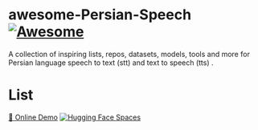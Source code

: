 # awesome-Persian-Speech [![Awesome](https://cdn.statically.io/gh/karim23657/blogmaterials/main/assets/00.svg)](https://github.com/karim23657/awesome-Persian-Speech)
A collection of inspiring lists, repos, datasets, models, tools and more for Persian language speech to text (stt) and text to speech (tts) .

# List
[🤗 Online Demo](https://huggingface.co/spaces/litagin/rvc_okiba_TTS)
[![Hugging Face Spaces](https://cdn.statically.io/gh/karim23657/blogmaterials/main/assets/hf.svg)](https://huggingface.co/spaces/Kamtera/persian-tts-mimic3)
